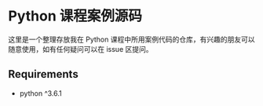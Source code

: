 # Python 课程案例源码

这里是一个整理存放我在 Python 课程中所用案例代码的仓库，有兴趣的朋友可以随意使用，如有任何疑问可以在 issue 区提问。

## Requirements

- python ^3.6.1



